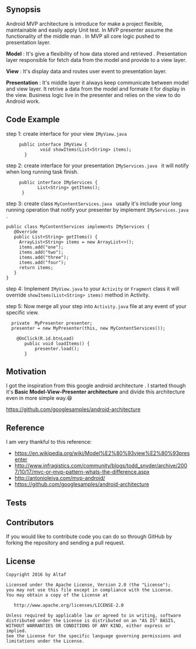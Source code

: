 ## Synopsis

Android MVP architecture is introduce for make a project flexible, maintainable and easily apply Unit test.
In MVP presenter assume the functionality of the middle man . In MVP all core logic pushed to presentation layer.

**Model** : It's give a flexibility of how data stored and retrieved . Presentation layer responsible for fetch data from the model
        and provide to a view layer.

**View** :  It's display data and routes user event to presentation layer.

**Presentation** : It's middle layer it always keep communicate between model and view layer. It retrive a data from the model and formate it for display in the view.
               Business logic live in the presenter and relies on the view to do Android work.



## Code Example
step 1: create interface  for your view ```IMyView.java```
         
         public interface IMyView {
                 void showItems(List<String> items);
           }         
           
step 2: create interface for your presentation ```IMyServices.java ``` it will notify when long running task finish.
        
        
         public interface IMyServices {
                List<String> getItems();
          }
step 3: create class ```MyContentServices.java ``` usally it's include your long running operation that notify your presenter by                 implement ```IMyServices.java ```.
    
    public class MyContentServices implements IMyServices {
       @Override
       public List<String> getItems() {
         ArrayList<String> items = new ArrayList<>();
         items.add("one");
         items.add("two");
         items.add("three");
         items.add("four");
         return items;
       }
    }
 step 4: Implement ```IMyView.java``` to your ```Activity``` or ```Fragment``` class it will override ```showItems(List<String> items)``` method in Activity.
      
  
 step 5: Now merge all your step into ```Activity.java``` file at any event of your specific view.
          
      private  MyPresenter presenter;
      presenter = new MyPresenter(this, new MyContentServices());
        
        @OnClick(R.id.btnLoad)
           public void loadItems() {
               presenter.load();
           }
         
               
## Motivation

I got the inspiration from this google android architecture . I started though it's  **Basic Model-View-Presenter architecture**
and divide this architecture even in more simple way.:laughing:

 https://github.com/googlesamples/android-architecture

##  Reference
I am very thankful to this reference:

- https://en.wikipedia.org/wiki/Model%E2%80%93view%E2%80%93presenter
- http://www.infragistics.com/community/blogs/todd_snyder/archive/2007/10/17/mvc-or-mvp-pattern-whats-the-difference.aspx
- http://antonioleiva.com/mvp-android/
- https://github.com/googlesamples/android-architecture

## Tests



## Contributors
If you would like to contribute code you can do so through GitHub by forking the repository and sending a pull request.

## License

```
Copyright 2016 by Altaf

Licensed under the Apache License, Version 2.0 (the "License");
you may not use this file except in compliance with the License.
You may obtain a copy of the License at

   http://www.apache.org/licenses/LICENSE-2.0

Unless required by applicable law or agreed to in writing, software
distributed under the License is distributed on an "AS IS" BASIS,
WITHOUT WARRANTIES OR CONDITIONS OF ANY KIND, either express or implied.
See the License for the specific language governing permissions and
limitations under the License.
```
